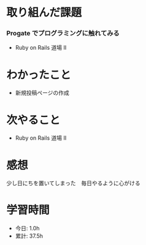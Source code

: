 # 取り組んだ課題
### Progate でプログラミングに触れてみる
*  Ruby on Rails 道場 Ⅱ
# わかったこと
* 新規投稿ページの作成
# 次やること
* Ruby on Rails 道場 Ⅱ
# 感想
少し日にちを置いてしまった　毎日やるように心がける
# 学習時間
* 今日: 1.0h
* 累計: 37.5h

